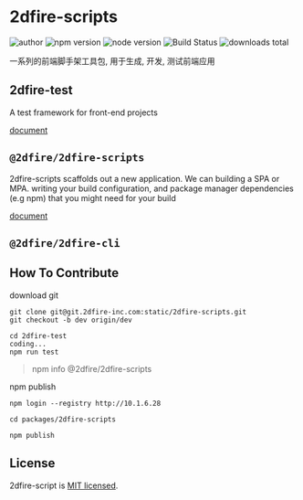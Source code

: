 # 2dfire-scripts

![author] ![npm version] ![node version] ![Build Status] ![downloads total] 

一系列的前端脚手架工具包, 用于生成, 开发, 测试前端应用

<!--
## Table of contents

* [Quick start](#quick-start)
* [Bugs and feature requests](#bugs-and-feature-requests)
* [Documentation](#documentation)
-->

## 2dfire-test

A test framework for front-end projects

[document](./packages/2dfire-test/README.md)


## `@2dfire/2dfire-scripts`

2dfire-scripts scaffolds out a new application. We can building a SPA or MPA.
writing your build configuration, and package manager dependencies (e.g npm) that you might need for your build

[document](./packages/2dfire-scripts/README.md)

## `@2dfire/2dfire-cli`

## How To Contribute

download git 

```
git clone git@git.2dfire-inc.com:static/2dfire-scripts.git
git checkout -b dev origin/dev

cd 2dfire-test
coding...
npm run test 
```

> npm info @2dfire/2dfire-scripts

npm publish 

```
npm login --registry http://10.1.6.28

cd packages/2dfire-scripts

npm publish
```

## License

2dfire-script is [MIT licensed][MIT].

[author]:https://img.shields.io/badge/author-张大漾、魏琪磊-blue.svg
[Build Status]:https://img.shields.io/circleci/project/vuejs/vue-cli/master.svg
[downloads total]:https://img.shields.io/github/downloads/atom/atom/total.svg
[MIT]:http://opensource.org/licenses/MIT
[npm version]:https://img.shields.io/badge/npm-v5.3.0-blue.svg
[node version]:https://img.shields.io/badge/node-v8.5.0-blue.svg



